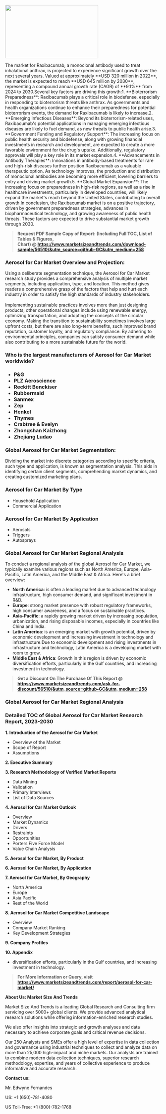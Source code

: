 <p><img class="alignnone size-medium wp-image-20088" src="https://ffe5etoiles.com/wp-content/uploads/2024/12/MST1-300x171.png" alt="" width="300" height="171" /></p>The market for Raxibacumab, a monoclonal antibody used to treat inhalational anthrax, is projected to experience significant growth over the next several years. Valued at approximately **USD 320 million in 2022**, the market is expected to reach **USD 645 million by 2030**, representing a compound annual growth rate (CAGR) of **9.1%** from 2024 to 2030.Several key factors are driving this growth:1. **Bioterrorism Preparedness**: Raxibacumab plays a critical role in biodefense, especially in responding to bioterrorism threats like anthrax. As governments and health organizations continue to enhance their preparedness for potential bioterrorism events, the demand for Raxibacumab is likely to increase.2. **Emerging Infectious Diseases**: Beyond its bioterrorism-related uses, Raxibacumab's potential applications in managing emerging infectious diseases are likely to fuel demand, as new threats to public health arise.3. **Government Funding and Regulatory Support**: The increasing focus on public health security and biodefense, along with growing financial investments in research and development, are expected to create a more favorable environment for the drug's uptake. Additionally, regulatory approvals will play a key role in its market expansion.4. **Advancements in Antibody Therapies**: Innovations in antibody-based treatments for rare and high-risk diseases further position Raxibacumab as a valuable therapeutic option. As technology improves, the production and distribution of monoclonal antibodies are becoming more efficient, lowering barriers to entry and driving market growth.5. **Global Market Expansion**: The increasing focus on preparedness in high-risk regions, as well as a rise in healthcare investments, particularly in developed countries, will likely expand the market's reach beyond the United States, contributing to overall growth.In conclusion, the Raxibacumab market is on a positive trajectory, driven by government preparedness strategies, advances in biopharmaceutical technology, and growing awareness of public health threats. These factors are expected to drive substantial market growth through 2030.</p><blockquote id="" class=""><strong>Request PDF Sample Copy of Report: (Including Full TOC, List of Tables &amp; Figures, Chart)&nbsp;@&nbsp;<strong><a href="https://www.marketsizeandtrends.com/download-sample/56510/&utm_source=github-GC&utm_medium=258" target="_blank">https://www.marketsizeandtrends.com/download-sample/56510/&utm_source=github-GC&utm_medium=258</a></strong></strong></blockquote><h3 id="" class="">Aerosol for Car Market&nbsp;Overview and Projection:</h3><p id="" class="">Using a deliberate segmentation technique, the Aerosol for Car Market research study provides a comprehensive analysis of multiple market segments, including application, type, and location. This method gives readers a comprehensive grasp of the factors that help and hurt each industry in order to satisfy the high standards of industry stakeholders. <br /> <br />Implementing sustainable practices involves more than just designing products; other operational changes include using renewable energy, optimizing transportation, and adopting the concepts of the circular economy. Making the transition to sustainability sometimes involves large upfront costs, but there are also long-term benefits, such improved brand reputation, customer loyalty, and regulatory compliance. By adhering to environmental principles, companies can satisfy consumer demand while also contributing to a more sustainable future for the world.</p><h3 id="" class="">Who is the largest manufacturers of&nbsp;Aerosol for Car Market worldwide?</h3><h3 class=""><p><ul><li>P&G </li><li> PLZ Aeroscience </li><li> Reckitt Benckiser </li><li> Rubbermaid </li><li> Sanmex </li><li> Zep </li><li> Henkel </li><li> Thymes </li><li> Crabtree & Evelyn </li><li> Zhongshan Kaizhong </li><li> Zhejiang Ludao</li></ul></p></h3><h3 id="" class="">Global&nbsp;Aerosol for Car Market Segmentation:</h3><p id="" class="">Dividing the market into discrete categories according to specific criteria, such type and application, is known as segmentation analysis. This aids in identifying certain client segments, comprehending market dynamics, and creating customized marketing plans.</p><h3 id="" class="">Aerosol for Car Market&nbsp;By Type</h3><p><p><ul><li>Household Application</li><li> Commercial Application</p></li></ul></p></p><h3 id="" class="">Aerosol for Car Market&nbsp;By Application</h3><p class=""><p><ul><li>Aerosols</li><li> Triggers</li><li> Autosprays</li></ul></p></p><h3 id="" class="">Global Aerosol for Car Market Regional Analysis</h3><p id="" class="">To conduct a regional analysis of the global Aerosol for Car Market, we typically examine various regions such as North America, Europe, Asia-Pacific, Latin America, and the Middle East &amp; Africa. Here's a brief overview:</p><ul><li><strong>North America</strong>: is often a leading market due to advanced technology infrastructure, high consumer demand, and significant investment in R&amp;D.</li><li><strong>Europe</strong>: strong market presence with robust regulatory frameworks, high consumer awareness, and a focus on sustainable practices.</li><li><strong>Asia-Pacific</strong>: a rapidly growing market driven by increasing population, urbanization, and rising disposable incomes, especially in countries like China and India.</li><li><strong>Latin America</strong>: is an emerging market with growth potential, driven by economic development and increasing investment in technology and infrastructure.Due to economic development and rising investments in infrastructure and technology, Latin America is a developing market with room to grow.</li><li><strong>Middle East &amp; Africa</strong>: Growth in this region is driven by economic diversification efforts, particularly in the Gulf countries, and increasing investment in technology.</li></ul><blockquote id="" class=""><strong>Get a Discount On The Purchase Of This Report @ <strong><a href="https://www.marketsizeandtrends.com/ask-for-discount/56510/&utm_source=github-GC&utm_medium=258" target="_blank">https://www.marketsizeandtrends.com/ask-for-discount/56510/&utm_source=github-GC&utm_medium=258</a></strong></strong></blockquote><h3 id="" class="">Global Aerosol for Car Market Regional Analysis</h3><h3 id="" class="">Detailed TOC of Global Aerosol for Car Market Research Report, 2023-2030</h3><p id="" class=""><strong>1. Introduction of the Aerosol for Car Market</strong></p><ul><li>Overview of the Market</li><li>Scope of Report</li><li>Assumptions</li></ul><p id="" class=""><strong>2. Executive Summary</strong></p><p id="" class=""><strong>3. Research Methodology of Verified Market Reports</strong></p><ul><li>Data Mining</li><li>Validation</li><li>Primary Interviews</li><li>List of Data Sources</li></ul><p id="" class=""><strong>4. Aerosol for Car Market Outlook</strong></p><ul><li>Overview</li><li>Market Dynamics</li><li>Drivers</li><li>Restraints</li><li>Opportunities</li><li>Porters Five Force Model</li><li>Value Chain Analysis</li></ul><p id="" class=""><strong>5. Aerosol for Car Market, By Product</strong></p><p id="" class=""><strong>6. Aerosol for Car Market, By Application</strong></p><p id="" class=""><strong>7. Aerosol for Car Market, By Geography</strong></p><ul><li>North America</li><li>Europe</li><li>Asia Pacific</li><li>Rest of the World</li></ul><p id="" class=""><strong>8. Aerosol for Car Market Competitive Landscape</strong></p><ul><li>Overview</li><li>Company Market Ranking</li><li>Key Development Strategies</li></ul><p id="" class=""><strong>9. Company Profiles</strong></p><p id="" class=""><strong>10. Appendix</strong></p><ul><li>diversification efforts, particularly in the Gulf countries, and increasing investment in technology.</li></ul><blockquote id="" class=""><strong>For More Information or Query, visit <strong><strong><a href="https://www.marketsizeandtrends.com/report/aerosol-for-car-market/" target="_blank">https://www.marketsizeandtrends.com/report/aerosol-for-car-market/</a></strong></strong></strong></blockquote><p id="" class=""><strong>About Us: Market Size And Trends</strong></p><p id="" class="">Market Size And Trends is a leading Global Research and Consulting firm servicing over 5000+ global clients. We provide advanced analytical research solutions while offering information-enriched research studies.</p><p id="" class="">We also offer insights into strategic and growth analyses and data necessary to achieve corporate goals and critical revenue decisions.</p><p id="" class="">Our 250 Analysts and SMEs offer a high level of expertise in data collection and governance using industrial techniques to collect and analyze data on more than 25,000 high-impact and niche markets. Our analysts are trained to combine modern data collection techniques, superior research methodology, expertise, and years of collective experience to produce informative and accurate research.</p><p id="" class=""><strong>Contact us:</strong></p><p id="" class="">Mr. Edwyne Fernandes</p><p id="" class="">US: +1 (650)-781-4080</p><p id="" class="">US Toll-Free: +1 (800)-782-1768</p>
